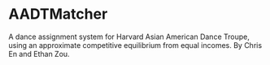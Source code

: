 # AADTMatcher
A dance assignment system for Harvard Asian American Dance Troupe, using an approximate competitive equilibrium from equal incomes. By Chris En and Ethan Zou.
